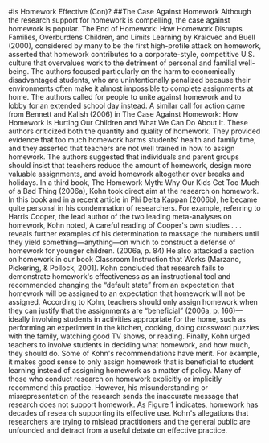 #Is Homework Effective (Con)?
##The Case Against Homework
Although the research support for homework is compelling, the case against homework is popular. The End of Homework: How Homework Disrupts Families, Overburdens Children, and Limits Learning by Kralovec and Buell (2000), considered by many to be the first high-profile attack on homework, asserted that homework contributes to a corporate-style, competitive U.S. culture that overvalues work to the detriment of personal and familial well-being. The authors focused particularly on the harm to economically disadvantaged students, who are unintentionally penalized because their environments often make it almost impossible to complete assignments at home. The authors called for people to unite against homework and to lobby for an extended school day instead. A similar call for action came from Bennett and Kalish (2006) in The Case Against Homework: How Homework Is Hurting Our Children and What We Can Do About It. These authors criticized both the quantity and quality of homework. They provided evidence that too much homework harms students' health and family time, and they asserted that teachers are not well trained in how to assign homework. The authors suggested that individuals and parent groups should insist that teachers reduce the amount of homework, design more valuable assignments, and avoid homework altogether over breaks and holidays. In a third book, The Homework Myth: Why Our Kids Get Too Much of a Bad Thing (2006a), Kohn took direct aim at the research on homework. In this book and in a recent article in Phi Delta Kappan (2006b), he became quite personal in his condemnation of researchers. For example, referring to Harris Cooper, the lead author of the two leading meta-analyses on homework, Kohn noted, A careful reading of Cooper's own studies . . . reveals further examples of his determination to massage the numbers until they yield something—anything—on which to construct a defense of homework for younger children. (2006a, p. 84) He also attacked a section on homework in our book Classroom Instruction that Works (Marzano, Pickering, & Pollock, 2001). Kohn concluded that research fails to demonstrate homework's effectiveness as an instructional tool and recommended changing the “default state” from an expectation that homework will be assigned to an expectation that homework will not be assigned. According to Kohn, teachers should only assign homework when they can justify that the assignments are “beneficial” (2006a, p. 166)—ideally involving students in activities appropriate for the home, such as performing an experiment in the kitchen, cooking, doing crossword puzzles with the family, watching good TV shows, or reading. Finally, Kohn urged teachers to involve students in deciding what homework, and how much, they should do. Some of Kohn's recommendations have merit. For example, it makes good sense to only assign homework that is beneficial to student learning instead of assigning homework as a matter of policy. Many of those who conduct research on homework explicitly or implicitly recommend this practice. However, his misunderstanding or misrepresentation of the research sends the inaccurate message that research does not support homework. As Figure 1 indicates, homework has decades of research supporting its effective use. Kohn's allegations that researchers are trying to mislead practitioners and the general public are unfounded and detract from a useful debate on effective practice.
